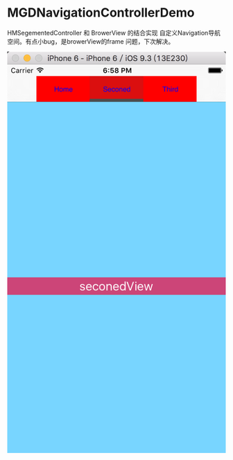 # MGDNavigationControllerDemo
HMSegementedController 和 BrowerView 的结合实现 自定义Navigation导航空间。有点小bug，是browerView的frame 问题，下次解决。



  ![github](https://github.com/GDMiao/MGDNavigationControllerDemo/blob/master/Image/QQ20160805-0%402x.png)
